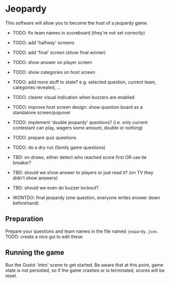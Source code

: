 # Jeopardy

This software will allow you to become the host of a jeopardy game.

- TODO: fix team names in scoreboard (they're not set correctly)
- TODO: add 'halfway' screens
- TODO: add 'final' screen (show final winner)
- TODO: show answer on player screen
- TODO: show categories on host screen
- TODO: add more stuff to state? e.g. selected question, current team, categories revealed, ...
- TODO: clearer visual indication when buzzers are enabled
- TODO: improve host screen design: show question board as a standalone screen/popover

- TODO: implement 'double jeopardy' questions? (i.e. only current contestant can play, wagers some amount, double or nothing)

- TODO: prepare quiz questions
- TODO: do a dry run (family game questions)

- TBD: on draws, either detect who reached score first OR use tie breaker?
- TBD: should we show answer to players or just read it? (on TV they didn't show answers)
- TBD: should we even do buzzer lockout?

- WONTDO: final jeopardy (one question, everyone writes answer down beforehand)

## Preparation

Prepare your questions and team names in the file named `jeopardy.json`.
TODO: create a nice gui to edit these

## Running the game

Run the Godot 'intro' scene to get started.
Be aware that at this point, game state is not persisted, so if the game crashes or is terminated, scores will be reset.

